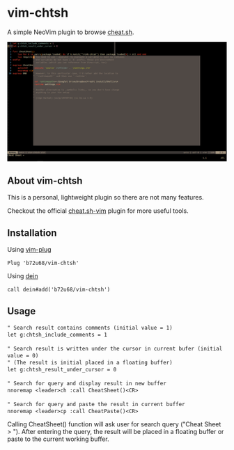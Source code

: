 # vim-chtsh

A simple NeoVim plugin to browse [cheat.sh](https://cheat.sh).

![Vim-chtsh Demo](vim-chtsh-demo.png)

## About vim-chtsh

This is a personal, lightweight plugin so there are not many features.

Checkout the official [cheat.sh-vim](https://github.com/dbeniamine/cheat.sh-vim)
plugin for more useful tools.

## Installation

Using [vim-plug](https://github.com/junegunn/vim-plug)

```viml
Plug 'b72u68/vim-chtsh'
```

Using [dein](https://github.com/Shougo/dein.vim)

```viml
call dein#add('b72u68/vim-chtsh')
```

## Usage

```viml
" Search result contains comments (initial value = 1)
let g:chtsh_include_comments = 1

" Search result is written under the cursor in current bufer (initial value = 0)
" (The result is initial placed in a floating buffer)
let g:chtsh_result_under_cursor = 0

" Search for query and display result in new buffer
nnoremap <leader>ch :call CheatSheet()<CR>

" Search for query and paste the result in current buffer
nnoremap <leader>cp :call CheatPaste()<CR>
```

Calling CheatSheet() function will ask user for search query ("Cheat Sheet > ").
After entering the query, the result will be placed in a floating buffer or
paste to the current working buffer.
